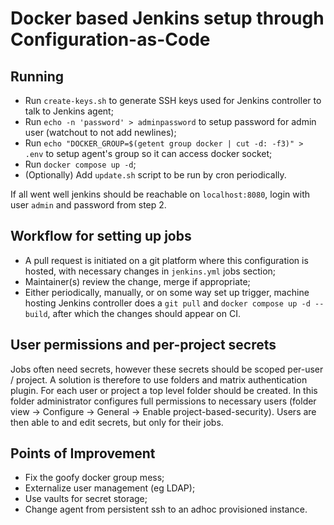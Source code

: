 # Docker based Jenkins setup through Configuration-as-Code

## Running

- Run `create-keys.sh` to generate SSH keys used for Jenkins controller to talk to Jenkins agent;
- Run `echo -n 'password' > adminpassword` to setup password for admin user (watchout to not add newlines);
- Run `echo "DOCKER_GROUP=$(getent group docker | cut -d: -f3)" > .env` to setup agent's group so it can access docker socket;
- Run `docker compose up -d`;
- (Optionally) Add `update.sh` script to be run by cron periodically.

If all went well jenkins should be reachable on `localhost:8080`, login with user `admin` and password from step 2.

## Workflow for setting up jobs

-  A pull request is initiated on a git platform where this configuration is hosted, with necessary changes in `jenkins.yml` jobs section;
- Maintainer(s) review the change, merge if appropriate;
- Either periodically, manually, or on some way set up trigger, machine hosting Jenkins controller does a `git pull` and `docker compose up -d --build`, after which the changes should appear on CI.

## User permissions and per-project secrets

Jobs often need secrets, however these secrets should be scoped per-user / project. A solution is therefore to use folders and matrix authentication plugin. For each user or project a top level folder should be created. In this folder administrator configures full permissions to necessary users (folder view -> Configure -> General -> Enable project-based-security). Users are then able to and edit secrets, but only for their jobs.

## Points of Improvement

- Fix the goofy docker group mess;
- Externalize user management (eg LDAP);
- Use vaults for secret storage;
- Change agent from persistent ssh to an adhoc provisioned instance.
